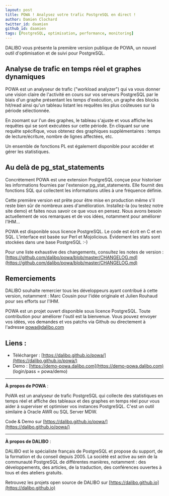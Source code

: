 ```yaml
---
layout: post
title: POWA ! Analysez votre trafic PostgreSQL en direct !
author: Damien Clochard
twitter_id: daamien
github_id: daamien
tags: [PostgreSQL, optimisation, performance, monitoring]
---
```

DALIBO vous présente la première version publique de POWA, un nouvel outil d'optimisation et de suivi pour PostgreSQL.

<!--MORE-->

## Analyse de trafic en temps réel et graphes dynamiques 

POWA est un analyseur de trafic ("workload analyzer") qui va vous donner une vision claire de l'activité en cours sur vos serveurs PostgreSQL par le biais d'un graphe présentant les temps d'exécution, un graphe des blocks hit/read ainsi qu'un tableau listant les requêtes les plus coûteuses sur la période sélectionnée.

En zoomant sur l'un des graphes, le tableau s'ajuste et vous affiche les requêtes qui se sont exécutées sur cette période. En cliquant sur une requête spécifique, vous obtenez des graphiques supplémentaires : temps de lecture/écriture, nombre de lignes affectées, etc.

Un ensemble de fonctions PL est également disponible pour accéder et gérer les statistiques.


## Au delà de pg_stat_statements

Concrètement POWA est une extension PostgreSQL conçue pour historiser les informations fournies par l'extension pg_stat_statements. Elle fournit des fonctions SQL qui collectent les informations utiles à une fréquence définie.

Cette première version est prête pour être mise en production même s'il reste bien sûr de nombreux axes d'amélioration. Installez-la (ou testez notre site demo) et faites nous savoir ce que vous en pensez.
Nous avons besoin actuellement de vos remarques et de vos idées, notamment pour améliorer l'IHM...

POWA est disponible sous licence PostgreSQL. Le code est écrit en C et en SQL. L'interface est basée sur Perl et Mojolicious. Évidement les stats sont stockées dans une base PostgreSQL :-)

Pour une liste exhaustive des changements, consultez les notes de version : 
[https://github.com/dalibo/powa/blob/master/CHANGELOG.md](https://github.com/dalibo/powa/blob/master/CHANGELOG.md)

## Remerciements

DALIBO souhaite remercier tous les développeurs ayant contribué à cette version, notamment : Marc Cousin pour l'idée originale et Julien Rouhaud pour ses efforts sur l'IHM.

POWA est un projet ouvert disponible sous licence PostgreSQL. Toute contribution pour améliorer l'outil est la bienvenue. Vous pouvez envoyer vos idées, vos demandes et vos patchs via Github ou directement à l'adresse powa@dalibo.com

## Liens :

  * Télécharger : [https://dalibo.github.io/powa/](https://dalibo.github.io/powa/)
  * Demo : [https://demo-powa.dalibo.com](https://demo-powa.dalibo.com)  (login/pass = powa/demo)

--------------

**À propos de POWA** :

PoWA est un analyseur de trafic PostgreSQL qui collecte des statistiques en temps réel et affiche des tableaux et des graphes en temps réel pour vous aider à superviser et optimiser vos instances PostgreSQL. C'est un outil similaire à Oracle AWR ou SQL Server MDW.

Code & Demo sur [https://dalibo.github.io/powa/](https://dalibo.github.io/powa/)

--------------

**À propos de DALIBO** :

DALIBO est le spécialiste français de PostgreSQL et propose du support, de la formation et du conseil depuis 2005. La société est active au sein de la communauté PostgreSQL de différentes manières, notamment : des développements, des articles, de la traduction, des conférences ouvertes à tous et des ateliers gratuits. 

Retrouvez les projets open source de DALIBO sur [https://dalibo.github.io](https://dalibo.github.io)


</markdown>
